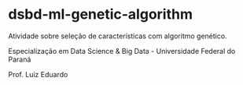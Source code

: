 # dsbd-ml-genetic-algorithm

Atividade sobre seleção de características com algoritmo genético.

Especialização em Data Science & Big Data - Universidade Federal do Paraná

Prof. Luiz Eduardo



